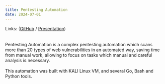 ```yaml
---
title: Pentesting Automation
date: 2024-07-01
---
```


Links: ([GitHub](https://github.com/rafaelcoelho1409/PentestingAutomation) / [Presentation](../../uploads/PentestingAutomation.pdf))  
<br><br>
Pentesting Automation is a complex pentesting automation which scans more than 20 types of web vulnerabilities in an automated way, saving time from manual work, allowing to focus on tasks which manual and careful analysis is necessary.
<br><br>
This automation was built with KALI Linux VM, and several Go, Bash and Python tools.

<!--more-->
